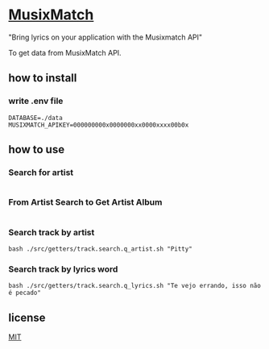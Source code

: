 # [MusixMatch](https://developer.musixmatch.com/)

"Bring lyrics on your application with the Musixmatch API"

To get data from MusixMatch API.

## how to install

### write .env file

```
DATABASE=./data
MUSIXMATCH_APIKEY=000000000x0000000xx0000xxxx00b0x

```

## how to use

### Search for artist

```

```

### From Artist Search to Get Artist Album

```

```

### Search track by artist

```
bash ./src/getters/track.search.q_artist.sh "Pitty"
```

### Search track by lyrics word

```
bash ./src/getters/track.search.q_lyrics.sh "Te vejo errando, isso não é pecado"
```

## license

[MIT](./LICENSE)
